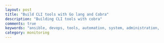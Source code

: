 ```yaml
---
layout: post
title: "Build CLI tools with Go lang and Cobra"
description: "Building CLI tools with cobra"
comments: true
keywords: "ansible, devops, tools, automation, system, administration, cloud, aws"
category: monitoring
---
```

